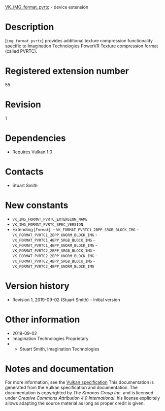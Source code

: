 [VK_IMG_format_pvrtc](https://www.khronos.org/registry/vulkan/specs/1.3-extensions/man/html/VK_IMG_format_pvrtc.html) - device extension

# Description
[`img_format_pvrtc`] provides additional texture compression functionality
specific to Imagination Technologies PowerVR Texture compression format
(called PVRTC).

# Registered extension number
55

# Revision
1

# Dependencies
- Requires Vulkan 1.0

# Contacts
- Stuart Smith

# New constants
- `VK_IMG_FORMAT_PVRTC_EXTENSION_NAME`
- `VK_IMG_FORMAT_PVRTC_SPEC_VERSION`
- Extending [`Format`]:  - `VK_FORMAT_PVRTC1_2BPP_SRGB_BLOCK_IMG`  - `VK_FORMAT_PVRTC1_2BPP_UNORM_BLOCK_IMG`  - `VK_FORMAT_PVRTC1_4BPP_SRGB_BLOCK_IMG`  - `VK_FORMAT_PVRTC1_4BPP_UNORM_BLOCK_IMG`  - `VK_FORMAT_PVRTC2_2BPP_SRGB_BLOCK_IMG`  - `VK_FORMAT_PVRTC2_2BPP_UNORM_BLOCK_IMG`  - `VK_FORMAT_PVRTC2_4BPP_SRGB_BLOCK_IMG`  - `VK_FORMAT_PVRTC2_4BPP_UNORM_BLOCK_IMG`

# Version history
- Revision 1, 2019-09-02 (Stuart Smith)  - Initial version

# Other information
* 2019-09-02
* Imagination Technologies Proprietary
*   - Stuart Smith, Imagination Technologies
# Notes and documentation
For more information, see the [Vulkan specification](https://www.khronos.org/registry/vulkan/specs/1.3-extensions/html/vkspec.html)
This documentation is generated from the Vulkan specification and documentation.
The documentation is copyrighted by *The Khronos Group Inc.* and is licensed under *Creative Commons Attribution 4.0 International*.
his license explicitely allows adapting the source material as long as proper credit is given.
        